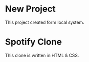 # New Project
This project created form local system.

# Spotify Clone
This clone is written in HTML & CSS.